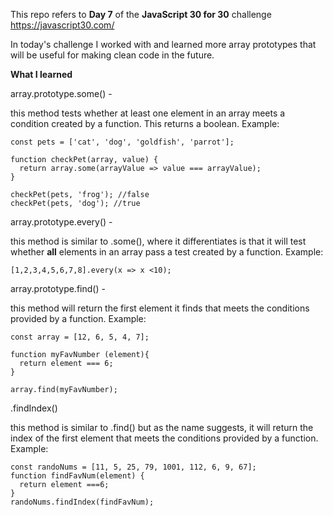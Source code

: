 This repo refers to **Day 7** of the **JavaScript 30 for 30** challenge https://javascript30.com/

In today's challenge I worked with and learned more array prototypes that will be useful for making clean code in the future.

**What I learned**

array.prototype.some() - 

this method tests whether at least one element in an array meets a condition created by a function. This returns a boolean.
Example:

```
const pets = ['cat', 'dog', 'goldfish', 'parrot']; 

function checkPet(array, value) {
  return array.some(arrayValue => value === arrayValue); 
}

checkPet(pets, 'frog'); //false
checkPet(pets, 'dog'); //true
```

array.prototype.every() - 

this method is similar to .some(), where it differentiates is that it will test whether **all** elements in an array pass a test created by a function. 
Example:

```
[1,2,3,4,5,6,7,8].every(x => x <10); 
```

array.prototype.find() - 

this method will return the first element it finds that meets the conditions provided by a function. 
Example:

```
const array = [12, 6, 5, 4, 7];

function myFavNumber (element){
  return element === 6; 
}

array.find(myFavNumber); 
```

.findIndex() 

this method is similar to .find() but as the name suggests, it will return the index of the first element that meets the conditions provided by a function. 
Example:

```
const randoNums = [11, 5, 25, 79, 1001, 112, 6, 9, 67];
function findFavNum(element) {
  return element ===6;
}
randoNums.findIndex(findFavNum); 
```
